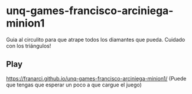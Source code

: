 # unq-games-francisco-arciniega-minion1
Guia al circulito para que atrape todos los diamantes que pueda. Cuidado con los triángulos!

## Play
https://franarci.github.io/unq-games-francisco-arciniega-minion1/
(Puede que tengas que esperar un poco a que cargue el juego)
